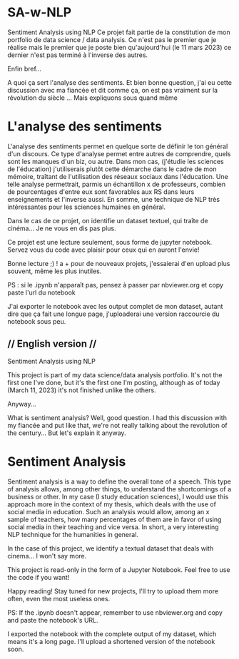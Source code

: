 # SA-w-NLP
Sentiment Analysis using NLP 
Ce projet fait partie de la constitution de mon portfolio de data science / data analysis. Ce n'est pas le premier que je réalise mais le premier que je poste bien qu'aujourd'hui (le 11 mars 2023) ce dernier n'est pas terminé à l'inverse des autres.

Enfin bref...

A quoi ça sert l'analyse des sentiments. Et bien bonne question, j'ai eu cette discussion avec ma fiancée et dit comme ça, on est pas vraiment sur la révolution du siècle ... Mais expliquons sous quand même 

# L'analyse des sentiments

L'analyse des sentiments permet en quelque sorte de définir le ton général d'un discours. Ce type d'analyse permet entre autres de comprendre, quels sont les manques d'un biz, ou autre. Dans mon cas, (j'étudie les sciences de l'éducation) j'utiliserais plutôt cette démarche dans le cadre de mon mémoire, traîtant de l'utilisation des réseaux sociaux dans l'éducation. Une telle analyse permettrait, parmis un échantillon x de professeurs, combien de pourcentages d'entre eux sont favorables aux RS dans leurs enseignements et l'inverse aussi. En somme, une technique de NLP très intéressantes pour les sciences humaines en général.

Dans le cas de ce projet, on identifie un dataset textuel, qui traîte de cinéma... Je ne vous en dis pas plus. 

Ce projet est une lecture seulement, sous forme de jupyter notebook. Servez vous du code avec plaisir pour ceux qui en auront l'envie! 

Bonne lecture ;) ! a + pour de nouveaux projets, j'essaierai d'en upload plus souvent, même les plus inutiles.

PS : si le .ipynb n'apparaît pas, pensez à passer par nbviewer.org et copy paste l'url du notebook

J'ai exporter le notebook avec les output complet de mon dataset, autant dire que ça fait une longue page, j'uploaderai une version raccourcie du notebook sous peu.

## // English version // 

Sentiment Analysis using NLP

This project is part of my data science/data analysis portfolio. It's not the first one I've done, but it's the first one I'm posting, although as of today (March 11, 2023) it's not finished unlike the others.

Anyway...

What is sentiment analysis? Well, good question. I had this discussion with my fiancée and put like that, we're not really talking about the revolution of the century... But let's explain it anyway.

# Sentiment Analysis

Sentiment analysis is a way to define the overall tone of a speech. This type of analysis allows, among other things, to understand the shortcomings of a business or other. In my case (I study education sciences), I would use this approach more in the context of my thesis, which deals with the use of social media in education. Such an analysis would allow, among an x sample of teachers, how many percentages of them are in favor of using social media in their teaching and vice versa. In short, a very interesting NLP technique for the humanities in general.

In the case of this project, we identify a textual dataset that deals with cinema... I won't say more.

This project is read-only in the form of a Jupyter Notebook. Feel free to use the code if you want!

Happy reading! Stay tuned for new projects, I'll try to upload them more often, even the most useless ones.

PS: If the .ipynb doesn't appear, remember to use nbviewer.org and copy and paste the notebook's URL.

I exported the notebook with the complete output of my dataset, which means it's a long page. I'll upload a shortened version of the notebook soon.
